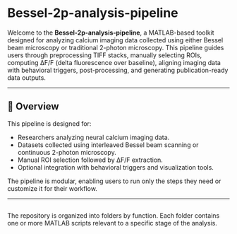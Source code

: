 # Bessel-2p-analysis-pipeline

Welcome to the **Bessel-2p-analysis-pipeline**, a MATLAB-based toolkit designed for analyzing calcium imaging data collected using either Bessel beam microscopy or traditional 2-photon microscopy. This pipeline guides users through preprocessing TIFF stacks, manually selecting ROIs, computing ΔF/F (delta fluorescence over baseline), aligning imaging data with behavioral triggers, post-processing, and generating publication-ready data outputs.

---

## 🧪 Overview

This pipeline is designed for:
- Researchers analyzing neural calcium imaging data.
- Datasets collected using interleaved Bessel beam scanning or continuous 2-photon microscopy.
- Manual ROI selection followed by ΔF/F extraction.
- Optional integration with behavioral triggers and visualization tools.

The pipeline is modular, enabling users to run only the steps they need or customize it for their workflow.

---

##  

The repository is organized into folders by function. Each folder contains one or more MATLAB scripts relevant to a specific stage of the analysis.

